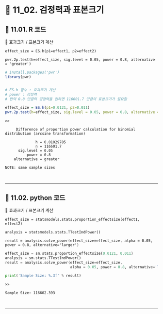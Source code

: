# 🎰 11_02. 검정력과 표본크기  

## 🎰 11.01. R 코드  

🎲 효과크기 / 표본크기 계산  

`effect_size = ES.h(p1=effect1, p2=effect2)`  

`pwr.2p.test(h=effect_size, sig.level = 0.05, power = 0.8, alternative = 'greater')`  


```r
# install.packages('pwr')
library(pwr)


# ES.h 함수 : 효과크기 계산
# power : 검정력
# 만약 0.8 만큼의 검정력을 원하면 116601.7 만큼의 표본크기가 필요함

effect_size = ES.h(p1=0.0121, p2=0.011)
pwr.2p.test(h=effect_size, sig.level = 0.05, power = 0.8, alternative = 'greater')  
```  

```
>>

     Difference of proportion power calculation for binomial distribution (arcsine transformation) 

              h = 0.01029785
              n = 116601.7
      sig.level = 0.05
          power = 0.8
    alternative = greater

NOTE: same sample sizes
```  

<br>  

***  

## 🎰 11.02. python 코드  

🎲 효과크기 / 표본크기 계산  

`effect_size = statsmodels.stats.proportion_effectsize(effect1, effect2)`  

`analysis = statsmodels.stats.TTestIndPower()`  

`result = analysis.solve_power(effect_size=effect_size, alpha = 0.05, power = 0.8, alternative='larger')`  


```py  
effect_size = sm.stats.proportion_effectsize(0.0121, 0.011)
analysis = sm.stats.TTestIndPower()
result = analysis.solve_power(effect_size=effect_size,
                              alpha = 0.05, power = 0.8, alternative='larger')

print('Sample Size: %.3f' % result)
```  
```
>>

Sample Size: 116602.393
```  

<br>  

***   




